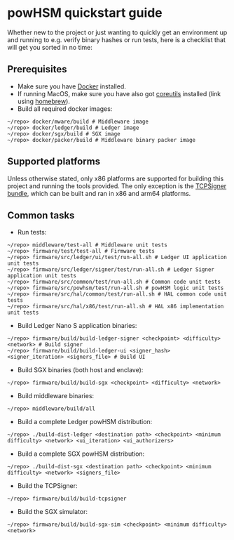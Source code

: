 # powHSM quickstart guide

Whether new to the project or just wanting to quickly get an environment up and running to e.g. verify binary hashes or run tests, here is a checklist that will get you sorted in no time:

## Prerequisites

- Make sure you have [Docker](https://www.docker.com/get-started/) installed.
- If running MacOS, make sure you have also got [coreutils](https://formulae.brew.sh/formula/coreutils) installed (link using [homebrew](https://brew.sh/)).
- Build all required docker images:
```
~/repo> docker/mware/build # Middleware image
~/repo> docker/ledger/build # Ledger image
~/repo> docker/sgx/build # SGX image
~/repo> docker/packer/build # Middleware binary packer image
```

## Supported platforms

Unless otherwise stated, only x86 platforms are supported for building this project and running the tools provided. The only exception is the [TCPSigner bundle](./utils/tcpsigner-bundle/README.md), which can be built and ran in x86 and arm64 platforms.

## Common tasks

- Run tests:
```
~/repo> middleware/test-all # Middleware unit tests
~/repo> firmware/test/test-all # Firmware tests
~/repo> firmware/src/ledger/ui/test/run-all.sh # Ledger UI application unit tests
~/repo> firmware/src/ledger/signer/test/run-all.sh # Ledger Signer application unit tests
~/repo> firmware/src/common/test/run-all.sh # Common code unit tests
~/repo> firmware/src/powhsm/test/run-all.sh # powHSM logic unit tests
~/repo> firmware/src/hal/common/test/run-all.sh # HAL common code unit tests
~/repo> firmware/src/hal/x86/test/run-all.sh # HAL x86 implementation unit tests
```

- Build Ledger Nano S application binaries:
```
~/repo> firmware/build/build-ledger-signer <checkpoint> <difficulty> <network> # Build signer
~/repo> firmware/build/build-ledger-ui <signer_hash> <signer_iteration> <signers_file> # Build UI
```

- Build SGX binaries (both host and enclave):
```
~/repo> firmware/build/build-sgx <checkpoint> <difficulty> <network>
```

- Build middleware binaries:
```
~/repo> middleware/build/all
```

- Build a complete Ledger powHSM distribution:
```
~/repo> ./build-dist-ledger <destination path> <checkpoint> <minimum difficulty> <network> <ui_iteration> <ui_authorizers>
```

- Build a complete SGX powHSM distribution:
```
~/repo> ./build-dist-sgx <destination path> <checkpoint> <minimum difficulty> <network> <signers_file>
```

- Build the TCPSigner:
```
~/repo> firmware/build/build-tcpsigner
```

- Build the SGX simulator:
```
~/repo> firmware/build/build-sgx-sim <checkpoint> <minimum difficulty> <network>
```
